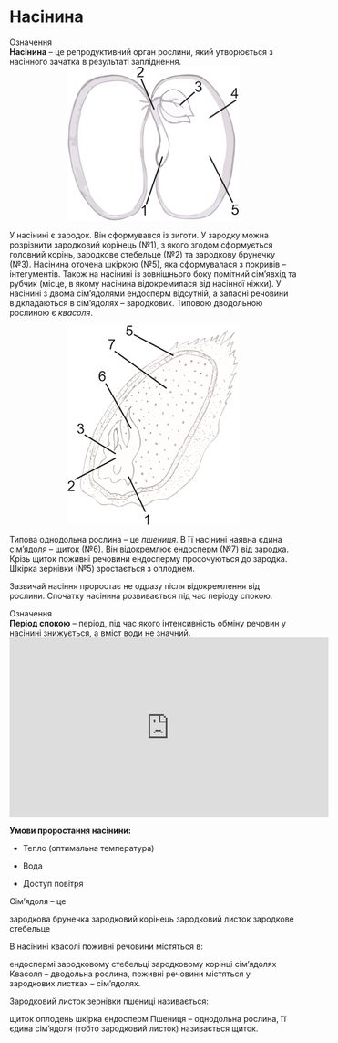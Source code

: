 Насінина
========
<div class="eoz-wrap">
<span class="eoz">Означення</span>
<div class="eoz-text">
<b>Насiнина</b> – це репродуктивний орган рослини, який утворюється з насiнного зачатка в результатi заплiднення.
</div>
</div>

<div align="center">
<img src="lev.jpeg" width="300">
</div>

У насінині є зародок. Він сформувався із зиготи. У зародку можна розрізнити зародковий корінець (№1), з якого згодом сформується головний корінь, зародкове стебельце (№2) та зародкову брунечку (№3). Насінина оточена шкіркою (№5), яка сформувалася з покривів – інтегументів. Також на насінині із зовнішнього боку помітний сім’явхід та <span class="p1">рубчик</span> (місце, в якому насінина відокремилася від насінної ніжки). У насінині з двома сім’ядолями ендосперм відсутній, а запасні речовини відкладаються в сім’ядолях – зародкових. Типовою дводольною рослиною є *квасоля*.

<div align="center">
<img src="prav.jpeg" width="300">
</div>

Типова однодольна рослина – це *пшениця*. В її насінині наявна <span class="p1">єдина сім’ядоля</span> – щиток (№6). Він відокремлює ендосперм (№7) від зародка.
Крізь щиток поживні речовини ендосперму просочуються до зародка. Шкірка зернівки (№5) зростається з оплоднем.

Зазвичай насіння проростає не одразу після відокремлення від рослини.
Спочатку насінина розвивається під час періоду спокою.

<div class="eoz-wrap">
<span class="eoz">Означення</span>
<div class="eoz-text">
<b>Перiод спокою</b> – перiод, пiд час якого iнтенсивнiсть обмiну речовин у насiнинi знижується, а вмiст води не значний.
</div>
</div>


<div class="fluidMedia">
<iframe align="center" width="560" height="315" src="https://www.youtube.com/embed/X1hdbCWbiH4" frameborder="0" allowfullscreen></iframe>
</div>
<div class="popup">
</div>


**Умови проростання насінини:**

-   Тепло (оптимальна температура)

-   Вода

-   Доступ повітря


<quiz>
<question>
<p>Сім’ядоля – це</p>
<answer>зародкова брунечка</answer>
<answer>зародковий корінець</answer>
<answer correct>зародковий листок</answer>
<answer>зародкове стебельце</answer>
</question>
<question>
<p>В насінині квасолі поживні речовини містяться в:</p>
<answer>ендоспермі</answer>
<answer>зародковому стебельці</answer>
<answer>зародковому корінці</answer>
<answer corret>сім’ядолях</answer>
<explanation>
Квасоля – дводольна рослина, поживні речовини містяться у зародкових листках – сім’ядолях.
</explanation>
</question>
<question>
<p>Зародковий листок зернівки пшениці називається:</p>
<answer correct>щиток</answer>
<answer>оплодень</answer>
<answer>шкірка</answer>
<answer>ендосперм</answer>
<explanation>
Пшениця – однодольна рослина, її єдина сім’ядоля (тобто зародковий листок) називається щиток.
</explanation>
</question>
</quiz>
